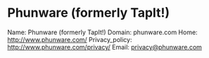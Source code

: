 
# Phunware (formerly TapIt!)

Name: Phunware (formerly TapIt!)
Domain: phunware.com
Home: http://www.phunware.com/
Privacy_policy: http://www.phunware.com/privacy/
Email: privacy@phunware.com
